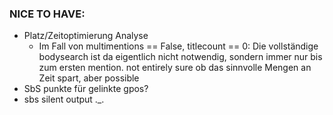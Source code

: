 ### NICE TO HAVE:
- Platz/Zeitoptimierung Analyse 
	- Im Fall von multimentions == False, titlecount == 0: Die vollständige bodysearch ist da eigentlich nicht notwendig, sondern immer nur bis zum ersten mention. not entirely sure ob das sinnvolle Mengen an Zeit spart, aber possible
- SbS punkte für gelinkte gpos?
- sbs silent output ._.
